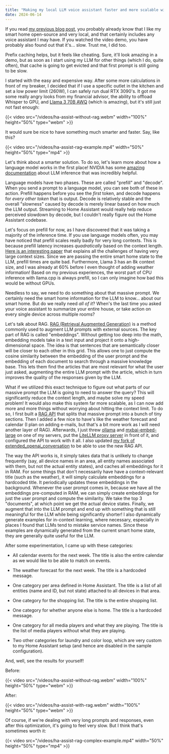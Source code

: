 ```yaml
---
title: "Making my local LLM voice assistant faster and more scalable with RAG"
date: 2024-06-14
---
```


If you read [my previous blog post](../local-llm-assistant), you probably already know that I like my smart home open-source and very local, and that certainly includes any voice assistant I may have. If you watched the video demo, you have probably also found out that it's... slow. Trust me, I did too.

Prefix caching helps, but it feels like cheating. Sure, it'll look amazing in a demo, but as soon as I start using my LLM for other things (which I do, quite often), that cache is going to get evicted and that first prompt is still going to be slow.

I started with the easy and expensive way. After some more calculations in front of my breaker, I decided that if I use a specific outlet in the kitchen and set a low power limit (260W), I can safely run dual RTX 3090's. It got me some really angry looks from my financial advisor, the ability to offload Whisper to GPU, and [Llama 3 70B AWQ](https://huggingface.co/casperhansen/llama-3-70b-instruct-awq) (which is amazing), but it's still just not fast enough:

{{< video src="/videos/ha-assist-without-rag.webm" width="100%" height="50%" type="webm" >}}

It would sure be nice to have something much smarter and faster. Say, like this?

{{< video src="/videos/ha-assist-rag-example.mp4" width="50%" height="50%" type="mp4" >}}

Let's think about a smarter solution. To do so, let's learn more about how a language model works in the first place! NVIDIA has some [amazing documentation](https://developer.nvidia.com/blog/mastering-llm-techniques-inference-optimization/) about LLM inference that was incredibly helpful.

Language models have two phases. These are called "prefill" and "decode". When you send a prompt to a language model, you can see both of these in action. Prefill happens before you see the _first_ token, and decode happens for _every other token_ that is output. Decode is relatively stable and the overall "slowness" caused by decode is merely linear based on how much the LLM output. Streaming to Home Assistant would really help reduce perceived slowdown by decode, but I couldn't really figure out the Home Assistant codebase.

Let's focus on prefill for now, as I have discovered that it was taking a majority of the inference time. If you use language models often, you may have noticed that prefill scales really badly for very long contexts. This is because prefill latency increases _quadratically_ based on the context length. [Here is an interesting paper](https://arxiv.org/abs/2405.08944) that explains all the challenges of having very large context sizes. Since we are passing the entire smart home state to the LLM, prefill times are quite bad. Furthermore, Llama 3 has an 8k context size, and I was already at 60% before I even thought of adding weather information! Based on my previous experiences, the worst part of CPU inference with llama.cpp is always prefill, so I can only imagine how bad this would be without GPUs.

Needless to say, we need to do something about that massive prompt. We certainly need the smart home information for the LLM to know... about our smart home. But do we really need _all of it_? When's the last time you asked your voice assistant to summarize your entire house, or take action on every single device across multiple rooms?

Let's talk about RAG. [RAG (Retrieval Augmented Generation)](https://arxiv.org/abs/2312.10997) is a method commonly used to augment LLM prompts with external sources. The key part of RAG is called "embeddings". Without getting too deep into the math, embedding models take in a text input and project it onto a high-dimensional space. The idea is that sentences that are semantically closer will be closer to each other in this grid. This allows one to just compute the cosine similarity between the embedding of the user prompt and the embedding of each document to search through a massive knowledge base. This lets them find the articles that are most relevant for what the user just asked, augmenting the entire LLM prompt with the article, which in turn improves the quality of the responses given by the LLM.

What if we utilized this exact technique to figure out what parts of our massive prompt the LLM is going to need to answer the query? This will significantly reduce the context length, and maybe solve my speed problem! It would also make this system far more scalable, as I can now add more and more things without worrying about hitting the context limit. To do so, I first built a [RAG API](https://github.com/JohnTheNerd/homeassistant-llm-prompt-generator) that splits that massive prompt into a bunch of tiny sections. Then I added a few nice to have's like the weather forecast and calendar (I plan on adding e-mails, but that's a bit more work as I will need another layer of RAG). Afterwards, I just threw [ollama](https://www.ollama.com/) and [mxbai-embed-large](https://www.ollama.com/library/mxbai-embed-large) on one of my servers, put the [LiteLLM proxy server](https://docs.litellm.ai/docs/simple_proxy) in front of it, and configured the API to work with it all. I also updated [my fork of extended_openai_conversation](https://github.com/JohnTheNerd/extended_openai_conversation) to be able to use the new RAG API.

The way the API works is, it simply takes data that is unlikely to change frequently (say, all device names in an area, all entity names associated with them, but not the actual entity states), and caches all embeddings for it in RAM. For some things that don't necessarily have have a context-relevant title (such as the weather), it will simply calculate embeddings for a hardcoded title. It periodically updates these embeddings in the background. Whenever the user prompt comes in, because we have all the embeddings pre-computed in RAM, we can simply create embeddings for just the user prompt and compute the similarity. We take the top 3 "documents", at which point we get the actual device states. Finally, we augment that into the LLM prompt and end up with something that is still meaningful for the LLM while being significantly shorter! I also dynamically generate examples for in-context learning, where necessary, especially in places I found that LLMs tend to mistake service names. Since these examples are dynamically generated from the current smart home state, they are generally quite useful for the LLM.

After some experimentation, I came up with these categories:

- All calendar events for the next week. The title is also the entire calendar as we would like to be able to match on events.

- The weather forecast for the next week. The title is a hardcoded message.

- One category per area defined in Home Assistant. The title is a list of all entities (name and ID, but not state) attached to all devices in that area.

- One category for the shopping list. The title is the entire shopping list.

- One category for whether anyone else is home. The title is a hardcoded message.

- One category for all media players and what they are playing. The title is the list of media players without what they are playing.

- Two other categories for laundry and color loop, which are very custom to my Home Assistant setup (and hence are disabled in the sample configuration).

And, well, see the results for yourself!

Before:

{{< video src="/videos/ha-assist-without-rag.webm" width="100%" height="50%" type="webm" >}}

After:

{{< video src="/videos/ha-assist-with-rag.webm" width="100%" height="50%" type="webm" >}}

Of course, if we're dealing with very long prompts and responses, even after this optimization, it's going to feel very slow. But I think that's sometimes worth it:

{{< video src="/videos/ha-assist-rag-complex-example.mp4" width="50%" height="50%" type="mp4" >}}